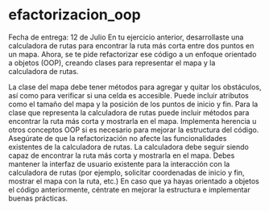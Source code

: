# efactorizacion_oop
Fecha de entrega: 12 de Julio
En tu ejercicio anterior, desarrollaste una calculadora de rutas para encontrar la ruta más corta entre dos puntos en un mapa. Ahora, se te pide refactorizar ese código a un enfoque orientado a objetos (OOP), creando clases para representar el mapa y la calculadora de rutas.

La clase del mapa debe tener métodos para agregar y quitar los obstáculos, así como para verificar si una celda es accesible. Puede incluir atributos como el tamaño del mapa y la posición de los puntos de inicio y fin.
Para la clase que representa la calculadora de rutas puede incluir métodos para encontrar la ruta más corta y mostrarla en el mapa. Implementa herencia u otros conceptos OOP si es necesario para mejorar la estructura del código.
Asegúrate de que la refactorización no afecte las funcionalidades existentes de la calculadora de rutas. La calculadora debe seguir siendo capaz de encontrar la ruta más corta y mostrarla en el mapa.
Debes mantener la interfaz de usuario existente para la interacción con la calculadora de rutas (por ejemplo, solicitar coordenadas de inicio y fin, mostrar el mapa con la ruta, etc.)
En caso que ya hayas orientado a objetos el código anteriormente, céntrate en mejorar la estructura e implementar buenas prácticas.
